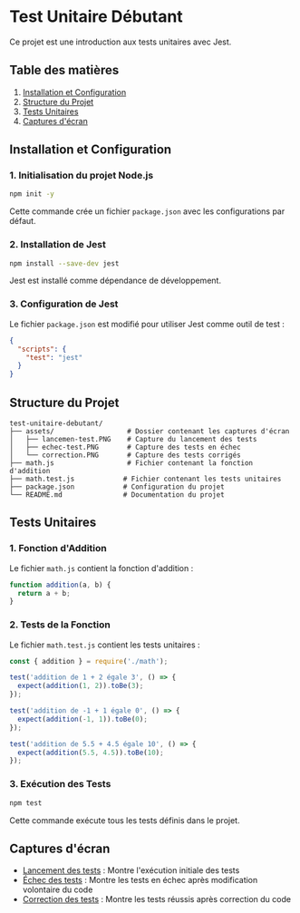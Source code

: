 # Test Unitaire Débutant

Ce projet est une introduction aux tests unitaires avec Jest.

## Table des matières
1. [Installation et Configuration](#installation-et-configuration)
2. [Structure du Projet](#structure-du-projet)
3. [Tests Unitaires](#tests-unitaires)
4. [Captures d'écran](#captures-décran)

## Installation et Configuration

### 1. Initialisation du projet Node.js
```bash
npm init -y
```
Cette commande crée un fichier `package.json` avec les configurations par défaut.

### 2. Installation de Jest
```bash
npm install --save-dev jest
```
Jest est installé comme dépendance de développement.

### 3. Configuration de Jest
Le fichier `package.json` est modifié pour utiliser Jest comme outil de test :
```json
{
  "scripts": {
    "test": "jest"
  }
}
```

## Structure du Projet

```
test-unitaire-debutant/
├── assets/                  # Dossier contenant les captures d'écran
│   ├── lancemen-test.PNG    # Capture du lancement des tests
│   ├── echec-test.PNG       # Capture des tests en échec
│   └── correction.PNG       # Capture des tests corrigés
├── math.js                  # Fichier contenant la fonction d'addition
├── math.test.js            # Fichier contenant les tests unitaires
├── package.json            # Configuration du projet
└── README.md               # Documentation du projet
```

## Tests Unitaires

### 1. Fonction d'Addition
Le fichier `math.js` contient la fonction d'addition :
```javascript
function addition(a, b) {
  return a + b;
}
```

### 2. Tests de la Fonction
Le fichier `math.test.js` contient les tests unitaires :
```javascript
const { addition } = require('./math');

test('addition de 1 + 2 égale 3', () => {
  expect(addition(1, 2)).toBe(3);
});

test('addition de -1 + 1 égale 0', () => {
  expect(addition(-1, 1)).toBe(0);
});

test('addition de 5.5 + 4.5 égale 10', () => {
  expect(addition(5.5, 4.5)).toBe(10);
});
```

### 3. Exécution des Tests
```bash
npm test
```
Cette commande exécute tous les tests définis dans le projet.

## Captures d'écran

- [Lancement des tests](assets/lancemen-test.PNG) : Montre l'exécution initiale des tests
- [Échec des tests](assets/echec-test.PNG) : Montre les tests en échec après modification volontaire du code
- [Correction des tests](assets/correction.PNG) : Montre les tests réussis après correction du code

